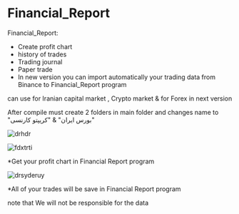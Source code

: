 # Financial_Report


Financial_Report:

* Create profit chart
* history of trades
* Trading journal
* Paper trade
* In new version you can import automatically your trading data from Binance to Financial_Report program

can use for Iranian capital market , Crypto market & for Forex in next version

After compile must create 2 folders in main folder and changes name to "بورس ایران" & "کریپتو کارنسی"


![drhdr](https://user-images.githubusercontent.com/37404187/121040069-dec77e00-c7c6-11eb-8d17-7f8c1f0feee7.PNG)



![fdxtrti](https://user-images.githubusercontent.com/37404187/121040194-f56dd500-c7c6-11eb-9f8d-b17966f2a453.PNG)

*Get your profit chart in Financial Report program


![drsyderuy](https://user-images.githubusercontent.com/37404187/121040382-19c9b180-c7c7-11eb-8866-3a8d18b2dd1a.PNG)

*All of your trades will be save in Financial Report program




note that We will not be responsible for the data
